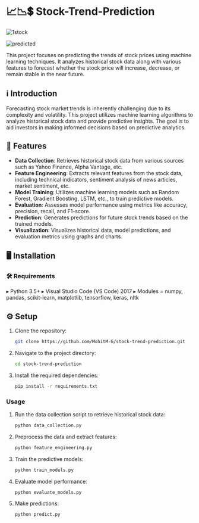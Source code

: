 # 📈📉💲 Stock-Trend-Prediction


![1stock](https://github.com/MohitM-G/Stock-Trend-Prediction/assets/147160445/0786ee1a-ec73-434e-87a4-b7482b5858d7)


![predicted](https://github.com/MohitM-G/Stock-Trend-Prediction/assets/147160445/0e9d575e-b5fd-416e-84da-b8c3a6b686bd)


This project focuses on predicting the trends of stock prices using machine learning techniques. It analyzes historical stock data along with various features to forecast whether the stock price will increase, decrease, or remain stable in the near future.

## ℹ Introduction

Forecasting stock market trends is inherently challenging due to its complexity and volatility. This project utilizes machine learning algorithms to analyze historical stock data and provide predictive insights. The goal is to aid investors in making informed decisions based on predictive analytics.

## 📝 Features

- **Data Collection**: Retrieves historical stock data from various sources such as Yahoo Finance, Alpha Vantage, etc.
- **Feature Engineering**: Extracts relevant features from the stock data, including technical indicators, sentiment analysis of news articles, market sentiment, etc.
- **Model Training**: Utilizes machine learning models such as Random Forest, Gradient Boosting, LSTM, etc., to train predictive models.
- **Evaluation**: Assesses model performance using metrics like accuracy, precision, recall, and F1-score.
- **Prediction**: Generates predictions for future stock trends based on the trained models.
- **Visualization**: Visualizes historical data, model predictions, and evaluation metrics using graphs and charts.

## 🖥 Installation
### 🛠 Requirements
▸ Python 3.5+
▸ Visual Studio Code (VS Code) 2017
▸ Modules = numpy, pandas, scikit-learn, 
             matplotlib, tensorflow, keras, nltk

## ⚙ Setup
1. Clone the repository:

    ```bash
    git clone https://github.com/MohitM-G/stock-trend-prediction.git
    ```

2. Navigate to the project directory:

    ```bash
    cd stock-trend-prediction
    ```

3. Install the required dependencies:

    ```bash
    pip install -r requirements.txt
    ```

### Usage

1. Run the data collection script to retrieve historical stock data:

    ```bash
    python data_collection.py
    ```

2. Preprocess the data and extract features:

    ```bash
    python feature_engineering.py
    ```

3. Train the predictive models:

    ```bash
    python train_models.py
    ```

4. Evaluate model performance:

    ```bash
    python evaluate_models.py
    ```

5. Make predictions:

    ```bash
    python predict.py
    ```
